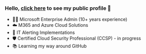 ### Hello, [click here](https://robchantler.github.io/) to see my public profile 👋

- 👨‍💻 Microsoft Enterprise Admin (10+ years experience)
- ☁️ M365 and Azure Cloud Solutions
- 🚨 IT Alerting Implementations
- 🛡️ Certified Cloud Security Professional (CCSP) - in progress
- 📚 Learning my way around GitHub

